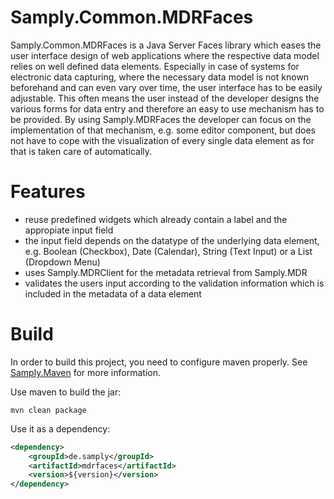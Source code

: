 # Samply.Common.MDRFaces

Samply.Common.MDRFaces is a Java Server Faces library which eases the user
interface design of web applications where the respective data model relies on
well defined data elements. Especially in case of systems for electronic data
capturing, where the necessary data model is not known beforehand and can even
vary over time, the user interface has to be easily adjustable. This often means
the user instead of the developer designs the various forms for data entry and
therefore an easy to use mechanism has to be provided. By using Samply.MDRFaces
the developer can focus on the implementation of that mechanism, e.g. some
editor component, but does not have to cope with the visualization of every
single data element as for that is taken care of automatically.

# Features

- reuse predefined widgets which already contain a label and the appropiate
  input field
- the input field depends on the datatype of the underlying data element, e.g.
  Boolean (Checkbox), Date (Calendar), String (Text Input) or a List (Dropdown
Menu)
- uses Samply.MDRClient for the metadata retrieval from Samply.MDR
- validates the users input according to the validation information which is
  included in the metadata of a data element

# Build

In order to build this project, you need to configure maven properly.  See
[Samply.Maven](https://bitbucket.org/medinfo_mainz/samply.maven) for more
information.

Use maven to build the jar:

```
mvn clean package
```

Use it as a dependency:

```xml
<dependency>
    <groupId>de.samply</groupId>
    <artifactId>mdrfaces</artifactId>
    <version>${version}</version>
</dependency>
```

